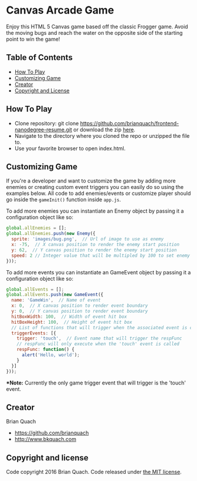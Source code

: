 # Canvas Arcade Game
Enjoy this HTML 5 Canvas game based off the classic Frogger game. Avoid the moving bugs and reach the water on the opposite side of the starting point to win the game!

## Table of Contents
* [How To Play](#how-to-play)
* [Customizing Game](#customizing-game)
* [Creator](#creator)
* [Copyright and License](#copyright-and-license)

## How To Play
* Clone repository: git clone https://github.com/brianquach/frontend-nanodegree-resume.git or download the zip [here](https://github.com/brianquach/udacity-nano-front-game/archive/master.zip).
* Navigate to the directory where you cloned the repo or unzipped the file to.
* Use your favorite browser to open index.html.

## Customizing Game
If you're a developer and want to customize the game by adding more enemies or creating custom event triggers you can easily do so using the examples below. All code to add enemies/events or customize player should go inside the `gameInit()` function inside `app.js`.

To add more enemies you can instantiate an Enemy object by passing it a configuration object like so:
```JavaScript
global.allEnemies = [];
global.allEnemies.push(new Enemy({
  sprite: 'images/bug.png',  // Url of image to use as enemy
  x: -75,  // X canvas position to render the enemy start position
  y: 62,  // Y canvas position to render the enemy start position
  speed: 2 // Integer value that will be multipled by 100 to set enemy movement speed
}));
```

To add more events you can instantiate an GameEvent object by passing it a configuration object like so:
```JavaScript
global.allEvents = [];
global.allEvents.push(new GameEvent({
  name: 'GameWin',  // Name of event
  x: 0,  // X canvas position to render event boundary
  y: 0,  // Y canvas position to render event boundary
  hitBoxWidth: 100,  // Width of event hit box
  hitBoxHeight: 100,  // Height of event hit box
  // List of functions that will trigger when the associated event is called
  triggerEvents: [{
    trigger: 'touch',  // Event name that will trigger the respFunc
    // respFunc will only execute when the 'touch' event is called
    respFunc: function() {
      alert('Hello, world');
    }
  }]
}));
```
__*Note:__ Currently the only game trigger event that will trigger is the 'touch' event.

## Creator

Brian Quach
* <https://github.com/brianquach>
* <http://www.bkquach.com>

## Copyright and license

Code copyright 2016 Brian Quach. Code released under [the MIT license](https://github.com/brianquach/udacity-nano-front-game/blob/master/LICENSE).
